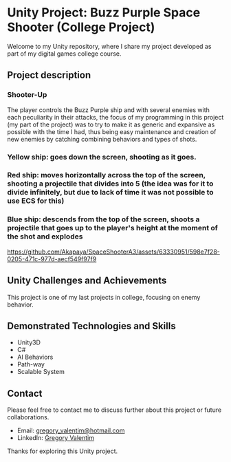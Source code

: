 # Unity Project: Buzz Purple Space Shooter (College Project)

Welcome to my Unity repository, where I share my project developed as part of my digital games college course.

## Project description

### Shooter-Up
The player controls the Buzz Purple ship and with several enemies with each peculiarity in their attacks, the focus of my programming in this project (my part of the project) was to try to make it as generic and expansive as possible with the time I had, thus being easy maintenance and creation of new enemies by catching combining behaviors and types of shots.

### Yellow ship: goes down the screen, shooting as it goes.
### Red ship: moves horizontally across the top of the screen, shooting a projectile that divides into 5 (the idea was for it to divide infinitely, but due to lack of time it was not possible to use ECS for this)
### Blue ship: descends from the top of the screen, shoots a projectile that goes up to the player's height at the moment of the shot and explodes

https://github.com/Akapaya/SpaceShooterA3/assets/63330951/598e7f28-0205-471c-977d-aecf549f97f9

## Unity Challenges and Achievements
This project is one of my last projects in college, focusing on enemy behavior.

## Demonstrated Technologies and Skills

- Unity3D
- C#
- AI Behaviors
- Path-way
- Scalable System

## Contact

Please feel free to contact me to discuss further about this project or future collaborations.

- Email: gregory_valentim@hotmail.com
- LinkedIn: [Gregory Valentim](https://www.linkedin.com/in/gregory-valentim/)

Thanks for exploring this Unity project.
